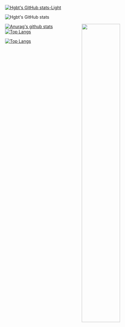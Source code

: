 

[![Hgbt's GitHub stats-Light](https://github-readme-stats.vercel.app/api?username=hgbt\&show_icons=true\&theme=default#gh-light-mode-only)](https://github.com/hgbt/github-readme-stats#responsive-card-theme#gh-light-mode-only)

![Hgbt's GitHub stats](https://github-readme-stats.vercel.app/api?username=Hgbt&count_private=true&theme=synthwave)

<picture>
    <source media="(prefers-color-scheme: dark)" srcset="https://github-readme-stats.vercel.app/api?username=Hgbt&theme=dark&show_icons=true">
    <img align="right" width="50%" src="https://github-readme-stats.vercel.app/api?username=Hgbt&show_icons=true&count_private=true">
</picture>

[![Anurag's github stats](https://github-readme-stats.vercel.app/api?username=Hgbt&theme=gruvbox)](https://github.com/USERNAME/github-readme-stats)  
[![Top Langs](https://github-readme-stats.vercel.app/api/top-langs/?username=Hgbt&layout=compact&theme=gruvbox)](https://github.com/USERNAME/github-readme-stats)

<!--START_SECTION:waka-->
<!--END_SECTION:waka-->

[![Top Langs](https://github-readme-stats.vercel.app/api/top-langs/?username=Hgbt&layout=compact&theme=synthwave)](https://github.com/Hgbt/github-readme-stats)
